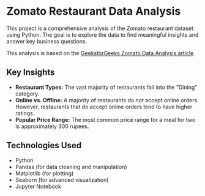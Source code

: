 # Zomato Restaurant Data Analysis

This project is a comprehensive analysis of the Zomato restaurant dataset using Python. The goal is to explore the data to find meaningful insights and answer key business questions.

This analysis is based on the [GeeksforGeeks Zomato Data Analysis article](https://www.geeksforgeeks.org/data-science/zomato-data-analysis-using-python/).

## Key Insights
* **Restaurant Types:** The vast majority of restaurants fall into the "Dining" category.
* **Online vs. Offline:** A majority of restaurants do *not* accept online orders. However, restaurants that *do* accept online orders tend to have higher ratings.
* **Popular Price Range:** The most common price range for a meal for two is approximately 300 rupees.

## Technologies Used
* Python
* Pandas (for data cleaning and manipulation)
* Matplotlib (for plotting)
* Seaborn (for advanced visualization)
* Jupyter Notebook
